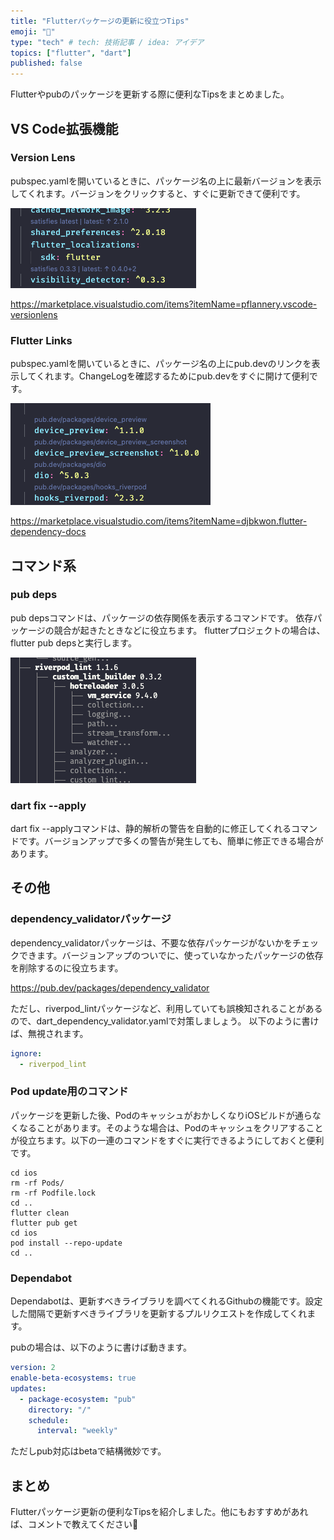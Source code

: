 ```yaml
---
title: "Flutterパッケージの更新に役立つTips"
emoji: "🐙"
type: "tech" # tech: 技術記事 / idea: アイデア
topics: ["flutter", "dart"]
published: false
---
```

Flutterやpubのパッケージを更新する際に便利なTipsをまとめました。

## VS Code拡張機能
### Version Lens
pubspec.yamlを開いているときに、パッケージ名の上に最新バージョンを表示してくれます。バージョンをクリックすると、すぐに更新できて便利です。

![](/images/SCR-20230403-wcz.png)

https://marketplace.visualstudio.com/items?itemName=pflannery.vscode-versionlens

### Flutter Links
pubspec.yamlを開いているときに、パッケージ名の上にpub.devのリンクを表示してくれます。ChangeLogを確認するためにpub.devをすぐに開けて便利です。

![](/images/SCR-20230403-wgb.png)

https://marketplace.visualstudio.com/items?itemName=djbkwon.flutter-dependency-docs

## コマンド系
### pub deps
pub depsコマンドは、パッケージの依存関係を表示するコマンドです。
依存パッケージの競合が起きたときなどに役立ちます。
flutterプロジェクトの場合は、flutter pub depsと実行します。

![](/images/SCR-20230403-wix.png)


### dart fix --apply
dart fix --applyコマンドは、静的解析の警告を自動的に修正してくれるコマンドです。バージョンアップで多くの警告が発生しても、簡単に修正できる場合があります。



## その他


### dependency_validatorパッケージ
dependency_validatorパッケージは、不要な依存パッケージがないかをチェックできます。バージョンアップのついでに、使っていなかったパッケージの依存を削除するのに役立ちます。

https://pub.dev/packages/dependency_validator

ただし、riverpod_lintパッケージなど、利用していても誤検知されることがあるので、dart_dependency_validator.yamlで対策しましょう。
以下のように書けば、無視されます。
```yaml:dart_dependency_validator.yaml
ignore:
  - riverpod_lint
```

### Pod update用のコマンド
パッケージを更新した後、PodのキャッシュがおかしくなりiOSビルドが通らなくなることがあります。そのような場合は、Podのキャッシュをクリアすることが役立ちます。以下の一連のコマンドをすぐに実行できるようにしておくと便利です。


```
cd ios
rm -rf Pods/
rm -rf Podfile.lock
cd ..
flutter clean
flutter pub get
cd ios
pod install --repo-update
cd ..
```

### Dependabot
Dependabotは、更新すべきライブラリを調べてくれるGithubの機能です。設定した間隔で更新すべきライブラリを更新するプルリクエストを作成してくれます。

pubの場合は、以下のように書けば動きます。
```yaml:.github/dependabot.yaml
version: 2
enable-beta-ecosystems: true
updates:
  - package-ecosystem: "pub"
    directory: "/"
    schedule:
      interval: "weekly"
```
ただしpub対応はbetaで結構微妙です。


## まとめ
Flutterパッケージ更新の便利なTipsを紹介しました。他にもおすすめがあれば、コメントで教えてください🥳




